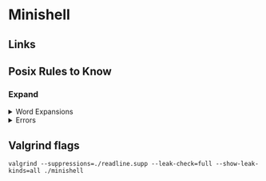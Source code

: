 # Minishell

## Links

## Posix Rules to Know

### Expand

<details>
<summary> Word Expansions </summary>

#### Unspecified results

The '\$' character is used to introduce parameter expansion, command substitution, or arithmetic evaluation. If an unquoted '\$' is followed by a character that is not one of the following:
* A numeric character
* The name of one of the special parameters (see Special Parameters)
* A valid first character of a variable name
* A \<left-curly-bracket\> ( '\{' )
* A \<left-parenthesis\>

the result is unspecified.
</details>

<details>
<summary> Errors </summary>

ambiguous redirect

```bash
export a="file1 file2"
ls > $a
bash: $a: ambiguous redirect
```
```bash
export a=""
< $a cat
bash: $a: ambiguous redirect
```
</details>

## Valgrind flags

```
valgrind --suppressions=./readline.supp --leak-check=full --show-leak-kinds=all ./minishell
```